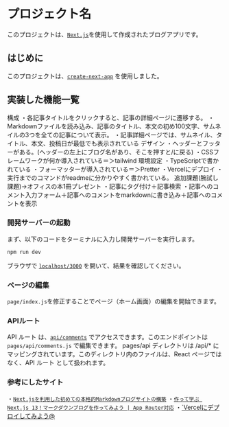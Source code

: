 # プロジェクト名

このプロジェクトは、[`Next.js`](https://nextjs.org/)を使用して作成されたブログアプリです。

## はじめに

このプロジェクトは、[`create-next-app`](https://github.com/vercel/next.js/tree/canary/packages/create-next-app) を使用しました。


## 実装した機能一覧
構成
・各記事タイトルをクリックすると、記事の詳細ページに遷移する。
・Markdownファイルを読み込み、記事のタイトル、本文の初め100文字、サムネイルの3つを全ての記事について表示。
・記事詳細ページでは、サムネイル、タイトル、本文、投稿日が最低でも表示されている
デザイン
・ヘッダーとフッターがある。(ヘッダーの左上にブログ名があり、そこを押すと/に戻る)
・CSSフレームワークが何か導入されている＝＞tailwind
環境設定
・TypeScriptで書かれている
・フォーマッターが導入されている＝＞Pretter
・Vercelにデプロイ
・実行までのコマンドがreadmeに分かりやすく書かれている。
追加課題(腕試し課題)→オフィスの本1冊プレゼント
・記事にタグ付け＋記事検索
・記事へのコメント入力フォーム＋記事へのコメントをmarkdownに書き込み＋記事へのコメントを表示


### 開発サーバーの起動

まず、以下のコードをターミナルに入力し開発サーバーを実行します。

`npm run dev`

ブラウザで [`localhost/3000`](http://localhost:300) を開いて、結果を確認してください。

### ページの編集
`page/index.js`を修正することでページ（ホーム画面）の編集を開始できます。

### APIルート
API ルート は、[`api/comments`](http://localhost:3000/api/comments) でアクセスできます。このエンドポイントは `pages/api/comments.js` で編集できます。
pages/api ディレクトリは /api/* にマッピングされています。このディレクトリ内のファイルは、React ページではなく、API ルート として扱われます。

### 参考にしたサイト
・[`Next.jsを利用した初めての本格的Markdownブログサイトの構築`](https://reffect.co.jp/react/nextjs-markdown-blog#md)
・[`作って学ぶ Next.js 13！マークダウンブログを作ってみよう | App Router対応`](https://musclecoding.com/nextjs-app-router-markdown-blog/#nextjs%E3%83%97%E3%83%AD%E3%82%B8%E3%82%A7%E3%82%AF%E3%83%88%E3%81%AE%E3%82%BB%E3%83%83%E3%83%88%E3%82%A2%E3%83%83%E3%83%97)
・[`Vercelにデプロイしてみよう@](https://typescriptbook.jp/tutorials/vercel-deploy)
